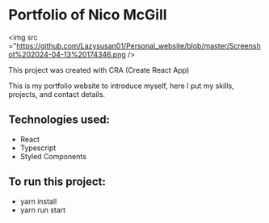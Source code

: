 # Portfolio of Nico McGill

<img src ="https://github.com/Lazysusan01/Personal_website/blob/master/Screenshot%202024-04-13%20174346.png />
 
This project was created with CRA (Create React App)

This is my portfolio website to introduce myself, here I put my skills, projects, and contact details.

## Technologies used:
- React
- Typescript
- Styled Components
 
## To run this project:
- yarn install
- yarn run start
